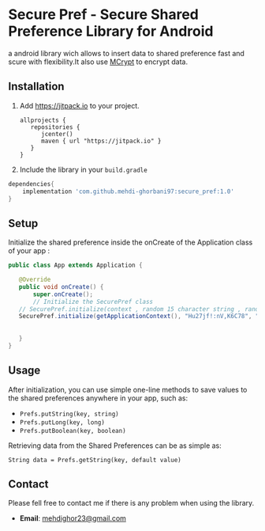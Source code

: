 # Secure Pref - Secure Shared Preference Library for Android
a android library wich allows to insert data to shared preference fast and scure with flexibility.It also use [MCrypt](https://github.com/serpro/Android-PHP-Encrypt-Decrypt) to encrypt data.


## Installation

1. Add https://jitpack.io to your project.

	```
	allprojects {
	   repositories {
	      jcenter()
	      maven { url "https://jitpack.io" }
	   }
	}
	```
2. Include the library in your ``build.gradle``

```gradle
dependencies{
    implementation 'com.github.mehdi-ghorbani97:secure_pref:1.0'
}
```


## Setup

 Initialize the shared preference inside the onCreate of the Application class of your app :
 
 
 ```Java
public class App extends Application {

    @Override
    public void onCreate() {
        super.onCreate();
        // Initialize the SecurePref class
	// SecurePref.initialize(context , random 15 character string , random 15 character string);
	SecurePref.initialize(getApplicationContext(), "Hu27jf!:nV,K6C78", "_].MF6p#N7K*b^3j");
	
    
    }
}
```
## Usage
After initialization, you can use simple one-line methods to save values to the shared preferences anywhere in your app, such as:

- `Prefs.putString(key, string)`
- `Prefs.putLong(key, long)`
- `Prefs.putBoolean(key, boolean)` 

Retrieving data from the Shared Preferences can be as simple as:

    String data = Prefs.getString(key, default value)
 
 ## Contact   
 Please fell free to contact me if there is any problem when using the library.
 - **Email**: mehdighor23@gmail.com
 



 
